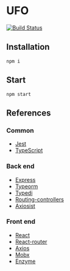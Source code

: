 # UFO
[![Build Status](https://travis-ci.org/nzdl/ufo.svg?branch=master)](https://travis-ci.org/nzdl/ufo)

## Installation
```
npm i
```

## Start
```
npm start
```

## References
### Common
* [Jest](https://jestjs.io/)
* [TypeScript](https://www.typescriptlang.org/)
### Back end
* [Express](https://expressjs.com/)
* [Typeorm](http://typeorm.io/)
* [Typedi](https://github.com/typestack/typedi)
* [Routing-controllers](https://github.com/typestack/routing-controllers)
* [Axiosist](https://github.com/Gerhut/axiosist)
### Front end
* [React](https://reactjs.org/)
* [React-router](https://reacttraining.com/react-router/)
* [Axios](https://github.com/axios/axios)
* [Mobx](https://github.com/mobxjs/mobx)
* [Enzyme](https://airbnb.io/enzyme/)
